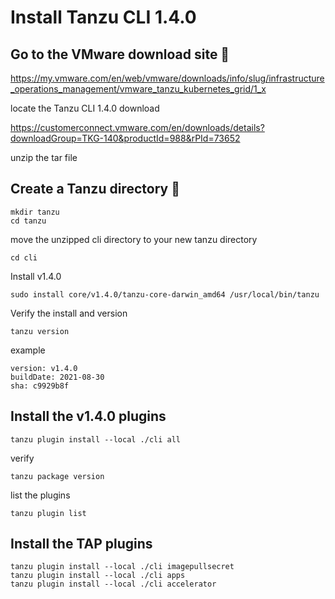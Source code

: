 
# Install Tanzu CLI 1.4.0



## Go to the VMware download site 🔧

https://my.vmware.com/en/web/vmware/downloads/info/slug/infrastructure_operations_management/vmware_tanzu_kubernetes_grid/1_x

locate the Tanzu CLI 1.4.0 download

https://customerconnect.vmware.com/en/downloads/details?downloadGroup=TKG-140&productId=988&rPId=73652

unzip the tar file

## Create a Tanzu directory 🔧
 
 
 ```
 mkdir tanzu
 cd tanzu
 ```

move the unzipped cli directory to your new tanzu directory

```
cd cli
```

Install v1.4.0

```
sudo install core/v1.4.0/tanzu-core-darwin_amd64 /usr/local/bin/tanzu
```

Verify the install and version
 
 ```
 tanzu version
 ```
 example
 
```
version: v1.4.0
buildDate: 2021-08-30
sha: c9929b8f
```
 
 
## Install the v1.4.0 plugins
 
 ```
 tanzu plugin install --local ./cli all
 ```
 verify 
 ```
 tanzu package version
 ```
 
 list the plugins
 
 ```
 tanzu plugin list
 ```
 
 
## Install the TAP plugins
```
tanzu plugin install --local ./cli imagepullsecret
tanzu plugin install --local ./cli apps
tanzu plugin install --local ./cli accelerator
```
 

 

